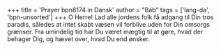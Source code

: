 +++
title = 'Prayer bpn8174 in Dansk'
author = "Báb"
tags = ['lang-da', 'bpn-unsorted']
+++
O Herre! Lad alle jordens folk få adgang til Din tros paradis, således at intet skabt væsen vil forblive uden for Din omsorgs grænser. Fra umindelig tid har Du været mægtig til at gøre, hvad der behager Dig, og hævet over, hvad Du end ønsker.
